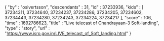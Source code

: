 {
  "by" : "osivertsson",
  "descendants" : 31,
  "id" : 37233936,
  "kids" : [ 37234311, 37234640, 37234237, 37234286, 37234205, 37234602, 37234443, 37234280, 37234243, 37234224, 37234217 ],
  "score" : 106,
  "time" : 1692786623,
  "title" : "Live telecast of Chandrayaan-3 Soft-landing",
  "type" : "story",
  "url" : "https://www.isro.gov.in/LIVE_telecast_of_Soft_landing.html"
}
